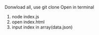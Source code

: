 Donwload all, use git clone <link>
Open in terminal
1) node index.js
2) open index.html
3) input index in array(data.json)
